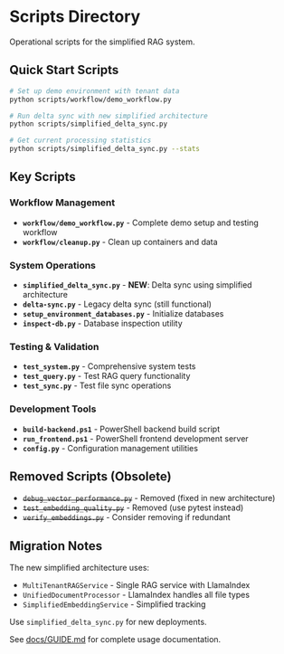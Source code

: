 # Scripts Directory

Operational scripts for the simplified RAG system.

## Quick Start Scripts

```bash
# Set up demo environment with tenant data
python scripts/workflow/demo_workflow.py

# Run delta sync with new simplified architecture
python scripts/simplified_delta_sync.py

# Get current processing statistics
python scripts/simplified_delta_sync.py --stats
```

## Key Scripts

### Workflow Management
- **`workflow/demo_workflow.py`** - Complete demo setup and testing workflow
- **`workflow/cleanup.py`** - Clean up containers and data

### System Operations
- **`simplified_delta_sync.py`** - **NEW**: Delta sync using simplified architecture
- **`delta-sync.py`** - Legacy delta sync (still functional)
- **`setup_environment_databases.py`** - Initialize databases
- **`inspect-db.py`** - Database inspection utility

### Testing & Validation
- **`test_system.py`** - Comprehensive system tests
- **`test_query.py`** - Test RAG query functionality
- **`test_sync.py`** - Test file sync operations

### Development Tools
- **`build-backend.ps1`** - PowerShell backend build script
- **`run_frontend.ps1`** - PowerShell frontend development server
- **`config.py`** - Configuration management utilities

## Removed Scripts (Obsolete)
- ~~`debug_vector_performance.py`~~ - Removed (fixed in new architecture)
- ~~`test_embedding_quality.py`~~ - Removed (use pytest instead)
- ~~`verify_embeddings.py`~~ - Consider removing if redundant

## Migration Notes
The new simplified architecture uses:
- `MultiTenantRAGService` - Single RAG service with LlamaIndex
- `UnifiedDocumentProcessor` - LlamaIndex handles all file types
- `SimplifiedEmbeddingService` - Simplified tracking

Use `simplified_delta_sync.py` for new deployments.

See [docs/GUIDE.md](../docs/GUIDE.md) for complete usage documentation.